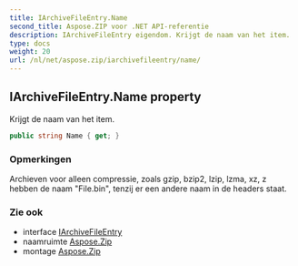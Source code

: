 ```yaml
---
title: IArchiveFileEntry.Name
second_title: Aspose.ZIP voor .NET API-referentie
description: IArchiveFileEntry eigendom. Krijgt de naam van het item.
type: docs
weight: 20
url: /nl/net/aspose.zip/iarchivefileentry/name/
---
```

## IArchiveFileEntry.Name property

Krijgt de naam van het item.

```csharp
public string Name { get; }
```

### Opmerkingen

Archieven voor alleen compressie, zoals gzip, bzip2, lzip, lzma, xz, z hebben de naam "File.bin", tenzij er een andere naam in de headers staat.

### Zie ook

* interface [IArchiveFileEntry](../)
* naamruimte [Aspose.Zip](../../iarchivefileentry/)
* montage [Aspose.Zip](../../../)


